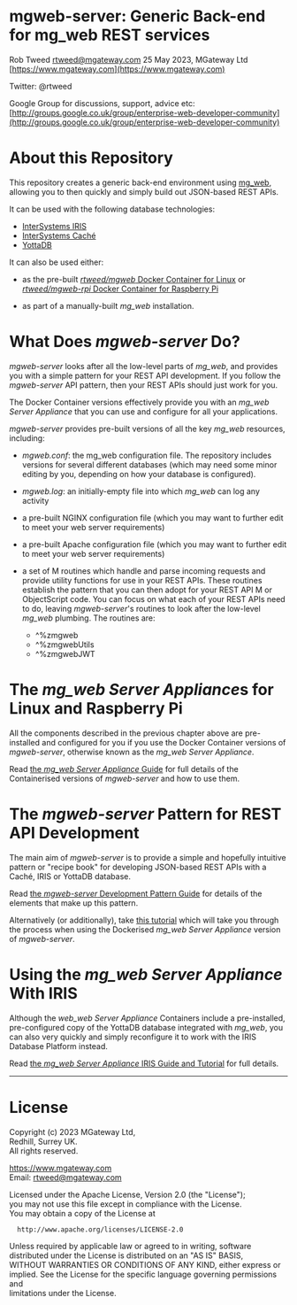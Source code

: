 # mgweb-server: Generic Back-end for mg_web REST services
 
Rob Tweed <rtweed@mgateway.com>
25 May 2023, MGateway Ltd [https://www.mgateway.com](https://www.mgateway.com)  

Twitter: @rtweed

Google Group for discussions, support, advice etc: [http://groups.google.co.uk/group/enterprise-web-developer-community](http://groups.google.co.uk/group/enterprise-web-developer-community)


# About this Repository

This repository creates a generic back-end environment using
[mg_web](https://github.com/chrisemunt/mg_web), allowing you
to then quickly and simply build out JSON-based REST APIs.

It can be used with the following database technologies:

- [InterSystems IRIS](https://www.intersystems.com/products/intersystems-iris/)
- [InterSystems Cach&eacute;](https://www.intersystems.com/products/cache/)
- [YottaDB](https://yottadb.com)

It can also be used either:

- as the pre-built 
[*rtweed/mgweb* Docker Container for Linux](https://hub.docker.com/r/rtweed/mgweb) 
or 
[*rtweed/mgweb-rpi* Docker Container for Raspberry Pi](https://hub.docker.com/r/rtweed/mgweb-rpi) 

- as part of a manually-built *mg_web* installation.

# What Does *mgweb-server* Do?

*mgweb-server* looks after all the low-level parts of *mg_web*, and provides you with
a simple pattern for your REST API development.  If you follow the *mgweb-server* API pattern,
then your REST APIs should just work for you.

The Docker Container versions effectively provide you with an *mg_web Server Appliance* that
you can use and configure for all your applications.

*mgweb-server* provides pre-built versions of all the key *mg_web* resources, including:

- *mgweb.conf*: the mg_web configuration file.  The repository includes versions for several
different databases (which may need some minor editing by you, depending on how your
database is configured).

- *mgweb.log*: an initially-empty file into which *mg_web* can log any activity

- a pre-built NGINX configuration file (which you may want to further edit to meet your
web server requirements)

- a pre-built Apache configuration file (which you may want to further edit to meet your
web server requirements)

- a set of M routines which handle and parse incoming requests and provide utility functions
for use in your REST APIs.  These routines establish the pattern that you can then adopt
for your REST API M or ObjectScript code.  You can focus on what each of your REST APIs need
to do, leaving *mgweb-server*'s routines to look after the low-level *mg_web* plumbing.  The routines
are:

  - ^%zmgweb
  - ^%zmgwebUtils
  - ^%zmgwebJWT


# The *mg_web Server Appliance*s for Linux and Raspberry Pi

All the components described in the previous chapter above are pre-installed and configured for you if you use the Docker Container versions of *mgweb-server*, otherwise known as the *mg_web Server Appliance*.

Read [the *mg_web Server Appliance* Guide](./APPLIANCE.md)
for full details of the Containerised versions of *mgweb-server* and
how to use them.


# The *mgweb-server* Pattern for REST API Development

The main aim of *mgweb-server* is to provide a simple and hopefully intuitive pattern
or "recipe book" for developing JSON-based REST APIs with a Cach&eacute;, IRIS or
YottaDB database.

Read [the *mgweb-server* Development Pattern Guide](./DEV-PATTERN.md) for details of the
elements that make up this pattern.

Alternatively (or additionally), take 
[this tutorial](./TUTORIAL.md)
 which will take you through the process when
using the Dockerised *mg_web Server Appliance* version of *mgweb-server*.


# Using the *mg_web Server Appliance* With IRIS

Although the *web_web Server Appliance* Containers include a pre-installed, pre-configured copy of the YottaDB database integrated with *mg_web*, you can also very quickly and simply reconfigure it to work with the IRIS Database Platform instead.

Read [the *mg_web Server Appliance* IRIS Guide and Tutorial](./IRIS.md) for full details.

----------------
# License

 Copyright (c) 2023 MGateway Ltd,                           
 Redhill, Surrey UK.                                                      
 All rights reserved.                                                     
                                                                           
  https://www.mgateway.com                                                  
  Email: rtweed@mgateway.com                                               
                                                                           
                                                                           
  Licensed under the Apache License, Version 2.0 (the "License");          
  you may not use this file except in compliance with the License.         
  You may obtain a copy of the License at                                  
                                                                           
      http://www.apache.org/licenses/LICENSE-2.0                           
                                                                           
  Unless required by applicable law or agreed to in writing, software      
  distributed under the License is distributed on an "AS IS" BASIS,        
  WITHOUT WARRANTIES OR CONDITIONS OF ANY KIND, either express or implied. 
  See the License for the specific language governing permissions and      
   limitations under the License.      
